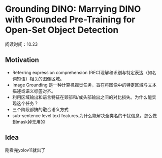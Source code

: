 # Grounding DINO: Marrying DINO with Grounded Pre-Training for Open-Set Object Detection
阅读时间：10.23


## Motivation
- Referring expression comprehension (REC)理解和识别与特定表达（如名词短语）相关的图像区域。
- Image Grounding 是一种计算机视觉任务，旨在将图像中的特定区域与文本描述或语义标签对齐。
- 利用区域输出和语言特征在颈部和/或头部输出之间的对比损失。为什么能实现这个任务？
- 三个阶段都搞的融合语义方式
- sub-sentence level text features.为什么能解决全类名的干扰信息，怎么做到mask掉无用的

## Idea
刚看完yolov11就出了
